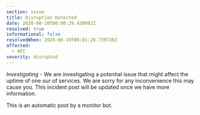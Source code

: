 ```yaml
---
section: issue
title: Disruption Detected
date: 2020-08-10T00:00:29.430992Z
resolved: true
informational: false
resolvedWhen: 2020-08-10T00:01:29.739726Z
affected:
  - API
severity: disrupted
---
```

*Investigating* - We are investigating a potential issue that might affect the uptime of one our of services. We are sorry for any inconvenience this may cause you. This incident post will be updated once we have more information.

This is an automatic post by a monitor bot.
        
